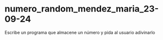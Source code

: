 # numero_random_mendez_maria_23-09-24
Escribe un programa que almacene un número y pida al usuario adivinarlo
